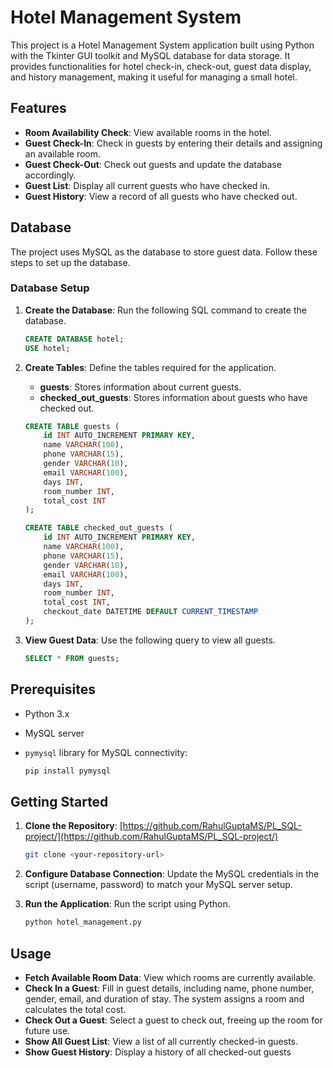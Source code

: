 # **Hotel Management System**

This project is a Hotel Management System application built using Python with the Tkinter GUI toolkit and MySQL database for data storage. It provides functionalities for hotel check-in, check-out, guest data display, and history management, making it useful for managing a small hotel.

## **Features**

- **Room Availability Check**: View available rooms in the hotel.
- **Guest Check-In**: Check in guests by entering their details and assigning an available room.
- **Guest Check-Out**: Check out guests and update the database accordingly.
- **Guest List**: Display all current guests who have checked in.
- **Guest History**: View a record of all guests who have checked out.

## **Database**

The project uses MySQL as the database to store guest data. Follow these steps to set up the database.

### **Database Setup**

1. **Create the Database**: Run the following SQL command to create the database.

    ```sql
    CREATE DATABASE hotel;
    USE hotel;
    ```

2. **Create Tables**: Define the tables required for the application.

    - **guests**: Stores information about current guests.
    - **checked_out_guests**: Stores information about guests who have checked out.
    
    ```sql
    CREATE TABLE guests (
        id INT AUTO_INCREMENT PRIMARY KEY,
        name VARCHAR(100),
        phone VARCHAR(15),
        gender VARCHAR(10),
        email VARCHAR(100),
        days INT,
        room_number INT,
        total_cost INT
    );

    CREATE TABLE checked_out_guests (
        id INT AUTO_INCREMENT PRIMARY KEY,
        name VARCHAR(100),
        phone VARCHAR(15),
        gender VARCHAR(10),
        email VARCHAR(100),
        days INT,
        room_number INT,
        total_cost INT,
        checkout_date DATETIME DEFAULT CURRENT_TIMESTAMP
    );
    ```

3. **View Guest Data**: Use the following query to view all guests.

    ```sql
    SELECT * FROM guests;
    ```

## **Prerequisites**

- Python 3.x
- MySQL server
- `pymysql` library for MySQL connectivity:
  
    ```bash
    pip install pymysql
    ```

## **Getting Started**

1. **Clone the Repository**: [https://github.com/RahulGuptaMS/PL_SQL-project/](https://github.com/RahulGuptaMS/PL_SQL-project/)
   
    ```bash
    git clone <your-repository-url>
    ```

2. **Configure Database Connection**: Update the MySQL credentials in the script (username, password) to match your MySQL server setup.

3. **Run the Application**: Run the script using Python.

    ```bash
    python hotel_management.py
    ```

## **Usage**

- **Fetch Available Room Data**: View which rooms are currently available.
- **Check In a Guest**: Fill in guest details, including name, phone number, gender, email, and duration of stay. The system assigns a room and calculates the total cost.
- **Check Out a Guest**: Select a guest to check out, freeing up the room for future use.
- **Show All Guest List**: View a list of all currently checked-in guests.
- **Show Guest History**: Display a history of all checked-out guests
